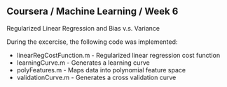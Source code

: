 ## Coursera / Machine Learning / Week 6
Regularized Linear Regression and Bias v.s. Variance

During the excercise, the following code was implemented:
* linearRegCostFunction.m - Regularized linear regression cost function
* learningCurve.m - Generates a learning curve
* polyFeatures.m - Maps data into polynomial feature space 
* validationCurve.m - Generates a cross validation curve